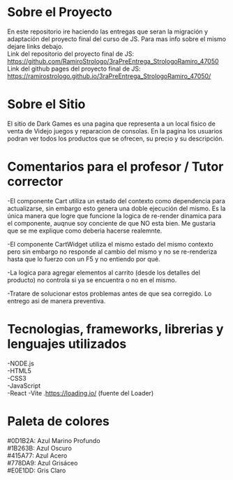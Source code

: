 # Sobre el Proyecto

En este repositorio ire haciendo las entregas que seran la migración y adaptación del proyecto final del curso de JS.
Para mas info sobre el mismo dejare links debajo.
<br>
Link del repositorio del proyecto final de JS: https://github.com/RamiroStrologo/3raPreEntrega_StrologoRamiro_47050
<br>
Link del github pages del proyecto final de JS: https://ramirostrologo.github.io/3raPreEntrega_StrologoRamiro_47050/

# Sobre el Sitio

El sitio de Dark Games es una pagina que representa a un local fisico de venta de Videjo juegos y reparacion de consolas.
En la pagina los usuarios podran ver todos los productos que se ofrecen, su precio y su descripción.

# Comentarios para el profesor / Tutor corrector

-El componente Cart utiliza un estado del contexto como dependencia para actualizarse, sin embargo esto genera una doble ejecución del mismo. Es la única manera que logre que funcione la logica de re-render dinamica para el componente, auqnue soy conciente de que NO esta bien. Me gustaria que se me explique como deberia hacerse realemnte. <br>

-El componente CartWidget utiliza el mismo estado del mismo contexto pero sin embargo no responde al cambio del mismo y no se re-renderiza hasta que lo fuerzo con un F5 y no entiendo por qué. <br>

-La logica para agregar elementos al carrito (desde los detalles del producto) no controla si ya se encuentra o no en el mismo. <br>

-Tratare de solucionar estos problemas antes de que sea corregido. Lo entrego asi de manera preventiva.

# Tecnologias, frameworks, librerias y lenguajes utilizados

-NODE.js <br>
-HTML5 <br>
-CSS3 <br>
-JavaScript <br>
-React
-Vite
.https://loading.io/ (fuente del Loader)

# Paleta de colores

#0D1B2A: Azul Marino Profundo <br>
#1B263B: Azul Oscuro <br>
#415A77: Azul Acero <br>
#778DA9: Azul Grisáceo <br>
#E0E1DD: Gris Claro <br>
